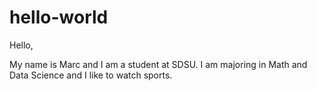 # hello-world

Hello,

My name is Marc and I am a student at SDSU. I am majoring in Math and Data Science and I like to watch sports. 
